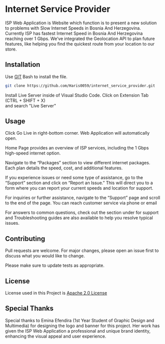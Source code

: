 # Internet Service Provider

ISP Web Application is Website which function is to present a new solution to problems with Slow Internet Speeds in Bosnia And Herzegovina. Currently ISP has fastest Internet Speed in Bosnia And Herzegovina reaching over 1 Gbps. We’ve integrated the Geolocation API to plan future features, like helping you find the quickest route from your location to our store.

## Installation

Use [GIT](https://git-scm.com/) Bash to install the file.

```bash
git clone https://github.com/Haris0059/internet_service_provider.git
```
Install Live Server inside of Visual Studio Code.
Click on Extension Tab (CTRL + SHIFT + X)  
and search "Live Server"


## Usage


Click Go Live in right-bottom corner. Web Application will automatically open.

Home Page provides an overview of ISP services, including the 1 Gbps high-speed internet option.

Navigate to the “Packages” section to view different internet packages. Each plan details the speed, cost, and additional features.

If you experience issues or need some type of assistance, go to the “Support” section and click on “Report an Issue.” This will direct you to a form where you can report your current speeds and location for support.

For inquiries or further assistance, navigate to the “Support” page and scroll to the end of the page. You can reach customer service via phone or email

For answers to common questions, check out the section under for support and Troubleshooting guides are also available to help you resolve typical issues.

## Contributing

Pull requests are welcome. For major changes, please open an issue first
to discuss what you would like to change.

Please make sure to update tests as appropriate.

## License

License used in this Project is [Apache 2.0 License](https://www.apache.org/licenses/LICENSE-2.0) 

## Special Thanks

Special thanks to Emina Efendira (1st Year Student of Graphic Design and Multimedia) for designing the logo and banner for this project. Her work has given the ISP Web Application a professional and unique brand identity, enhancing the visual appeal and user experience.
